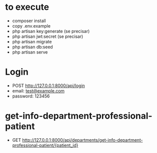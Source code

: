 # to execute
- composer install
- copy .env.example
- php artisan key:generate (se precisar)
- php artisan jwt:secret (se precisar)
- php artisan migrate
- php artisan db:seed
- php artisan serve


# Login

- POST http://127.0.0.1:8000/api/login
- email: test@example.com
- password: 123456

# get-info-department-professional-patient

- GET http://127.0.0.1:8000/api/departments/get-info-department-professional-patient/{patient_id}